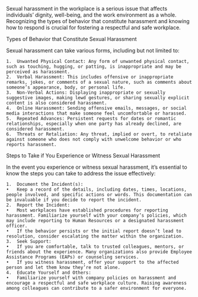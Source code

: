 Sexual harassment in the workplace is a serious issue that affects individuals’ dignity, well-being, and the work environment as a whole. Recognizing the types of behavior that constitute harassment and knowing how to respond is crucial for fostering a respectful and safe workplace.

Types of Behavior that Constitute Sexual Harassment

Sexual harassment can take various forms, including but not limited to:

	1.	Unwanted Physical Contact: Any form of unwanted physical contact, such as touching, hugging, or patting, is inappropriate and may be perceived as harassment.
	2.	Verbal Harassment: This includes offensive or inappropriate remarks, jokes, or comments of a sexual nature, such as comments about someone’s appearance, body, or personal life.
	3.	Non-Verbal Actions: Displaying inappropriate or sexually suggestive images, making lewd gestures, or sharing sexually explicit content is also considered harassment.
	4.	Online Harassment: Sending offensive emails, messages, or social media interactions that make someone feel uncomfortable or harassed.
	5.	Repeated Advances: Persistent requests for dates or romantic relationships, especially when one party has already declined, are considered harassment.
	6.	Threats or Retaliation: Any threat, implied or overt, to retaliate against someone who does not comply with unwelcome behavior or who reports harassment.

Steps to Take if You Experience or Witness Sexual Harassment

In the event you experience or witness sexual harassment, it’s essential to know the steps you can take to address the issue effectively:

	1.	Document the Incident(s):
	•	Keep a record of the details, including dates, times, locations, people involved, and specific actions or words. This documentation can be invaluable if you decide to report the incident.
	2.	Report the Incident:
	•	Most workplaces have established procedures for reporting harassment. Familiarize yourself with your company’s policies, which may include reporting to Human Resources or a designated harassment officer.
	•	If the behavior persists or the initial report doesn’t lead to resolution, consider escalating the matter within the organization.
	3.	Seek Support:
	•	If you are comfortable, talk to trusted colleagues, mentors, or friends about the experience. Many organizations also provide Employee Assistance Programs (EAPs) or counseling services.
	•	If you witness harassment, offer your support to the affected person and let them know they’re not alone.
	4.	Educate Yourself and Others:
	•	Familiarize yourself with company policies on harassment and encourage a respectful and safe workplace culture. Raising awareness among colleagues can contribute to a safer environment for everyone.

